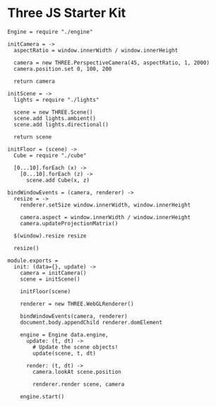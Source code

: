 Three JS Starter Kit
====================

    Engine = require "./engine"

    initCamera = ->
      aspectRatio = window.innerWidth / window.innerHeight

      camera = new THREE.PerspectiveCamera(45, aspectRatio, 1, 2000)
      camera.position.set 0, 100, 200

      return camera

    initScene = ->
      lights = require "./lights"

      scene = new THREE.Scene()
      scene.add lights.ambient()
      scene.add lights.directional()

      return scene

    initFloor = (scene) ->
      Cube = require "./cube"

      [0...10].forEach (x) ->
        [0...10].forEach (z) ->
          scene.add Cube(x, z)

    bindWindowEvents = (camera, renderer) ->
      resize = ->
        renderer.setSize window.innerWidth, window.innerHeight
  
        camera.aspect = window.innerWidth / window.innerHeight
        camera.updateProjectionMatrix()

      $(window).resize resize

      resize()

    module.exports =
      init: (data={}, update) ->
        camera = initCamera()
        scene = initScene()

        initFloor(scene)

        renderer = new THREE.WebGLRenderer()

        bindWindowEvents(camera, renderer)
        document.body.appendChild renderer.domElement

        engine = Engine data.engine,
          update: (t, dt) ->
            # Update the scene objects!
            update(scene, t, dt)

          render: (t, dt) ->
            camera.lookAt scene.position

            renderer.render scene, camera

        engine.start()
